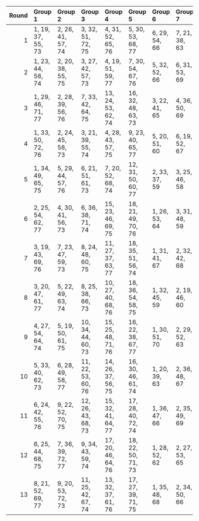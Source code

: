 |   Round | Group 1           | Group 2           | Group 3            | Group 4            | Group 5            | Group 6       | Group 7       | Group 8       | Group 9       | Group 10       | Group 11       | Group 12       | Group 13       | Group 14       | Group 15       | Group 16       | Group 17       | Group 18       |
|--------:|:------------------|:------------------|:-------------------|:-------------------|:-------------------|:--------------|:--------------|:--------------|:--------------|:---------------|:---------------|:---------------|:---------------|:---------------|:---------------|:---------------|:---------------|:---------------|
|       1 | 1, 19, 37, 55, 73 | 2, 26, 41, 57, 74 | 3, 32, 51, 72, 75  | 4, 31, 52, 65, 76  | 5, 30, 53, 68, 77  | 6, 29, 54, 66 | 7, 21, 38, 63 | 8, 20, 45, 56 | 9, 28, 47, 71 | 10, 36, 42, 61 | 11, 35, 44, 64 | 12, 34, 46, 62 | 13, 33, 48, 70 | 14, 22, 43, 58 | 15, 27, 50, 59 | 16, 24, 40, 69 | 17, 23, 49, 67 | 18, 25, 39, 60 |
|       2 | 1, 23, 44, 58, 74 | 2, 20, 38, 55, 75 | 3, 27, 42, 57, 73  | 4, 19, 51, 59, 77  | 7, 30, 54, 67, 76  | 5, 32, 52, 66 | 6, 31, 53, 69 | 8, 22, 39, 64 | 9, 21, 46, 56 | 10, 29, 48, 72 | 11, 36, 43, 62 | 12, 35, 45, 65 | 13, 34, 47, 63 | 14, 33, 49, 71 | 15, 28, 37, 60 | 16, 25, 41, 70 | 17, 24, 50, 68 | 18, 26, 40, 61 |
|       3 | 1, 29, 46, 71, 77 | 2, 28, 39, 56, 76 | 7, 33, 42, 64, 75  | 13, 24, 53, 62, 74 | 16, 32, 48, 63, 73 | 3, 22, 41, 65 | 4, 36, 50, 69 | 5, 35, 38, 72 | 6, 34, 40, 70 | 8, 30, 37, 58  | 9, 27, 45, 55  | 10, 20, 49, 57 | 11, 26, 51, 66 | 12, 25, 52, 59 | 14, 23, 54, 60 | 15, 21, 44, 67 | 17, 31, 43, 61 | 18, 19, 47, 68 |
|       4 | 1, 33, 50, 72, 76 | 2, 24, 45, 58, 73 | 3, 21, 39, 55, 74  | 4, 28, 43, 57, 75  | 9, 23, 40, 65, 77  | 5, 20, 51, 60 | 6, 19, 52, 67 | 7, 32, 53, 70 | 8, 31, 54, 68 | 10, 22, 47, 56 | 11, 30, 49, 59 | 12, 36, 44, 63 | 13, 35, 46, 66 | 14, 34, 48, 64 | 15, 29, 38, 61 | 16, 26, 42, 71 | 17, 25, 37, 69 | 18, 27, 41, 62 |
|       5 | 1, 34, 49, 65, 75 | 5, 29, 44, 57, 76 | 6, 21, 51, 61, 73  | 7, 20, 52, 68, 74  | 12, 31, 50, 60, 77 | 2, 33, 37, 59 | 3, 25, 46, 58 | 4, 22, 40, 55 | 8, 19, 53, 71 | 9, 32, 54, 69  | 10, 24, 41, 66 | 11, 23, 48, 56 | 13, 36, 45, 64 | 14, 35, 47, 67 | 15, 30, 39, 62 | 16, 27, 43, 72 | 17, 26, 38, 70 | 18, 28, 42, 63 |
|       6 | 2, 25, 54, 62, 77 | 4, 30, 41, 56, 73 | 6, 36, 38, 71, 74  | 15, 23, 46, 69, 75 | 18, 21, 49, 70, 76 | 1, 26, 53, 64 | 3, 31, 48, 59 | 5, 24, 43, 67 | 7, 35, 40, 60 | 8, 34, 42, 72  | 9, 33, 44, 66  | 10, 32, 39, 58 | 11, 29, 47, 55 | 12, 22, 37, 57 | 13, 28, 51, 68 | 14, 27, 52, 61 | 16, 20, 50, 65 | 17, 19, 45, 63 |
|       7 | 3, 19, 43, 69, 76 | 7, 23, 47, 59, 73 | 8, 24, 48, 60, 75  | 11, 27, 37, 63, 77 | 18, 35, 51, 56, 74 | 1, 31, 41, 67 | 2, 32, 42, 68 | 4, 20, 44, 70 | 5, 21, 45, 71 | 6, 22, 46, 72  | 9, 25, 49, 61  | 10, 26, 50, 62 | 12, 28, 38, 64 | 13, 29, 39, 65 | 14, 30, 40, 66 | 15, 34, 54, 57 | 16, 33, 53, 58 | 17, 36, 52, 55 |
|       8 | 3, 20, 47, 61, 77 | 5, 22, 49, 63, 74 | 8, 25, 38, 66, 73  | 10, 27, 40, 68, 76 | 18, 36, 54, 58, 75 | 1, 32, 45, 59 | 2, 19, 46, 60 | 4, 21, 48, 62 | 6, 23, 50, 64 | 7, 24, 37, 65  | 9, 26, 39, 67  | 11, 28, 41, 69 | 12, 29, 42, 70 | 13, 30, 43, 71 | 14, 31, 44, 72 | 15, 33, 51, 55 | 16, 34, 52, 56 | 17, 35, 53, 57 |
|       9 | 4, 27, 54, 64, 74 | 5, 19, 50, 61, 75 | 10, 34, 44, 60, 73 | 15, 25, 48, 71, 76 | 16, 22, 38, 67, 77 | 1, 30, 51, 70 | 2, 29, 52, 63 | 3, 28, 53, 66 | 6, 32, 43, 56 | 7, 26, 45, 69  | 8, 36, 40, 59  | 9, 35, 42, 62  | 11, 33, 46, 68 | 12, 20, 41, 58 | 13, 31, 49, 55 | 14, 24, 39, 57 | 17, 21, 47, 65 | 18, 23, 37, 72 |
|      10 | 5, 33, 40, 62, 73 | 6, 28, 49, 58, 77 | 11, 22, 53, 60, 76 | 14, 26, 37, 56, 75 | 16, 30, 46, 61, 74 | 1, 20, 39, 63 | 2, 36, 48, 67 | 3, 35, 50, 70 | 4, 34, 38, 68 | 7, 25, 43, 55  | 8, 32, 47, 57  | 9, 24, 51, 64  | 10, 23, 52, 71 | 12, 21, 54, 72 | 13, 27, 44, 69 | 15, 19, 42, 65 | 17, 29, 41, 59 | 18, 31, 45, 66 |
|      11 | 6, 24, 42, 55, 76 | 9, 22, 52, 70, 75 | 12, 26, 43, 68, 73 | 15, 32, 41, 64, 77 | 17, 28, 40, 72, 74 | 1, 36, 47, 66 | 2, 35, 49, 69 | 3, 34, 37, 67 | 4, 33, 39, 61 | 5, 27, 48, 58  | 7, 31, 46, 57  | 8, 23, 51, 63  | 10, 21, 53, 59 | 11, 20, 54, 71 | 13, 25, 50, 56 | 14, 19, 38, 62 | 16, 29, 45, 60 | 18, 30, 44, 65 |
|      12 | 6, 25, 44, 68, 75 | 7, 36, 39, 72, 77 | 9, 34, 43, 59, 74  | 17, 20, 46, 64, 76 | 18, 22, 50, 71, 73 | 1, 28, 52, 62 | 2, 27, 53, 65 | 3, 26, 54, 63 | 4, 32, 49, 60 | 5, 31, 42, 56  | 8, 35, 41, 61  | 10, 33, 45, 67 | 11, 19, 40, 58 | 12, 30, 48, 55 | 13, 23, 38, 57 | 14, 29, 51, 69 | 15, 24, 47, 70 | 16, 21, 37, 66 |
|      13 | 8, 21, 52, 69, 77 | 9, 20, 53, 72, 73 | 11, 25, 42, 67, 74 | 13, 32, 37, 61, 76 | 17, 27, 39, 71, 75 | 1, 35, 48, 68 | 2, 34, 50, 66 | 3, 33, 38, 60 | 4, 26, 47, 58 | 5, 23, 41, 55  | 6, 30, 45, 57  | 7, 22, 51, 62  | 10, 19, 54, 70 | 12, 24, 49, 56 | 14, 36, 46, 65 | 15, 31, 40, 63 | 16, 28, 44, 59 | 18, 29, 43, 64 |